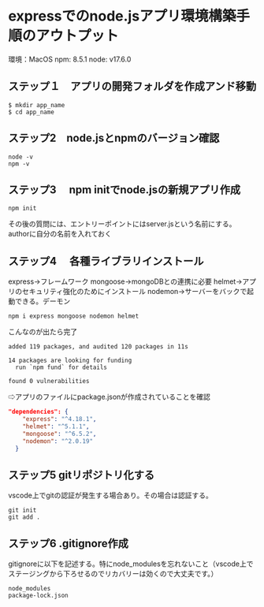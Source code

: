# expressでのnode.jsアプリ環境構築手順のアウトプット

環境：MacOS
npm: 8.5.1
node: v17.6.0

## ステップ１　アプリの開発フォルダを作成アンド移動
```
$ mkdir app_name
$ cd app_name
```

## ステップ2　node.jsとnpmのバージョン確認
```
node -v
npm -v
```

## ステップ3　 npm initでnode.jsの新規アプリ作成
```
npm init
```
その後の質問には、エントリーポイントにはserver.jsという名前にする。authorに自分の名前を入れておく

## ステップ4　 各種ライブラリインストール
express→フレームワーク
mongoose→mongoDBとの連携に必要
helmet→アプリのセキュリティ強化のためにインストール
nodemon→サーバーをバックで起動できる。デーモン
```
npm i express mongoose nodemon helmet
```



こんなのが出たら完了
```
added 119 packages, and audited 120 packages in 11s

14 packages are looking for funding
  run `npm fund` for details

found 0 vulnerabilities
```
⇨アプリのファイルにpackage.jsonが作成されていることを確認


```package.json
"dependencies": {
    "express": "^4.18.1",
    "helmet": "^5.1.1",
    "mongoose": "^6.5.2",
    "nodemon": "^2.0.19"
  }
```

## ステップ5 gitリポジトリ化する
vscode上でgitの認証が発生する場合あり。その場合は認証する。
```
git init
git add .
```

## ステップ6 .gitignore作成
gitignoreに以下を記述する。特にnode_modulesを忘れないこと（vscode上でステージングから下ろせるのでリカバリーは効くので大丈夫です。）
```
node_modules
package-lock.json
```
